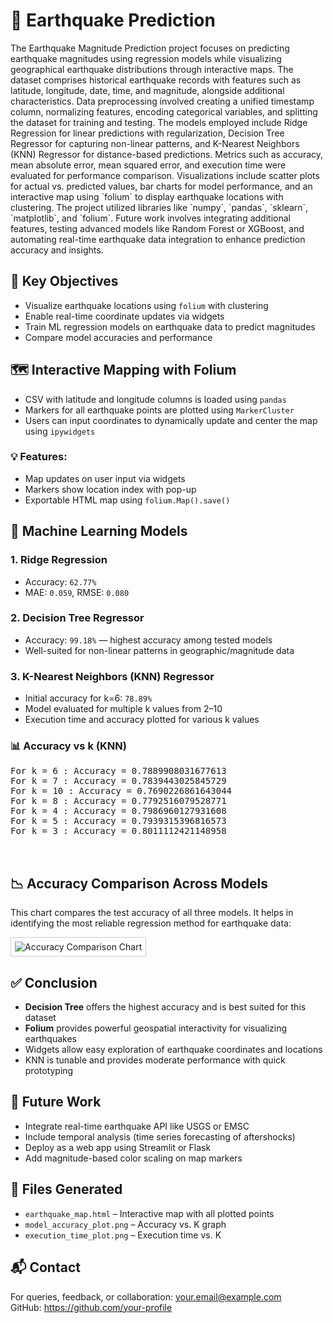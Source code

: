 
<!DOCTYPE html>
<html lang="en">
<head>
  <meta charset="UTF-8">
 
</head>
<body>

  <h1>📍 Earthquake Prediction</h1>
  <p>
   The Earthquake Magnitude Prediction project focuses on predicting earthquake magnitudes using regression models while visualizing geographical earthquake distributions through interactive maps. The dataset comprises historical earthquake records with features such as latitude, longitude, date, time, and magnitude, alongside additional characteristics. Data preprocessing involved creating a unified timestamp column, normalizing features, encoding categorical variables, and splitting the dataset for training and testing. The models employed include Ridge Regression for linear predictions with regularization, Decision Tree Regressor for capturing non-linear patterns, and K-Nearest Neighbors (KNN) Regressor for distance-based predictions. Metrics such as accuracy, mean absolute error, mean squared error, and execution time were evaluated for performance comparison. Visualizations include scatter plots for actual vs. predicted values, bar charts for model performance, and an interactive map using `folium` to display earthquake locations with clustering. The project utilized libraries like `numpy`, `pandas`, `sklearn`, `matplotlib`, and `folium`. Future work involves integrating additional features, testing advanced models like Random Forest or XGBoost, and automating real-time earthquake data integration to enhance prediction accuracy and insights.
  </p>

  <h2>📌 Key Objectives</h2>
  <ul>
    <li>Visualize earthquake locations using <code>folium</code> with clustering</li>
    <li>Enable real-time coordinate updates via widgets</li>
    <li>Train ML regression models on earthquake data to predict magnitudes</li>
    <li>Compare model accuracies and performance</li>
  </ul>

  <h2>🗺️ Interactive Mapping with Folium</h2>
  <ul>
    <li>CSV with latitude and longitude columns is loaded using <code>pandas</code></li>
    <li>Markers for all earthquake points are plotted using <code>MarkerCluster</code></li>
    <li>Users can input coordinates to dynamically update and center the map using <code>ipywidgets</code></li>
  </ul>

  <h3>💡 Features:</h3>
  <ul>
    <li>Map updates on user input via widgets</li>
    <li>Markers show location index with pop-up</li>
    <li>Exportable HTML map using <code>folium.Map().save()</code></li>
  </ul>

  <h2>🧠 Machine Learning Models</h2>

  <h3>1. Ridge Regression</h3>
  <ul>
    <li>Accuracy: <code>62.77%</code></li>
    <li>MAE: <code>0.059</code>, RMSE: <code>0.080</code></li>
  </ul>

  <h3>2. Decision Tree Regressor</h3>
  <ul>
    <li>Accuracy: <code>99.18%</code> — highest accuracy among tested models</li>
    <li>Well-suited for non-linear patterns in geographic/magnitude data</li>
  </ul>

  <h3>3. K-Nearest Neighbors (KNN) Regressor</h3>
  <ul>
    <li>Initial accuracy for k=6: <code>78.89%</code></li>
    <li>Model evaluated for multiple k values from 2–10</li>
    <li>Execution time and accuracy plotted for various k values</li>
  </ul>

  <h3>📊 Accuracy vs k (KNN)</h3>
  <pre>
For k = 6 : Accuracy = 0.7889908031677613
For k = 7 : Accuracy = 0.7839443025845729
For k = 10 : Accuracy = 0.7690226861643044
For k = 8 : Accuracy = 0.7792516079528771
For k = 4 : Accuracy = 0.7986960127931608
For k = 5 : Accuracy = 0.7939315396816573
For k = 3 : Accuracy = 0.8011112421148958

  </pre>

 
  <h2>📉 Accuracy Comparison Across Models</h2>
<p>This chart compares the test accuracy of all three models. It helps in identifying the most reliable regression method for earthquake data:</p>

<!-- Replace with your actual image path or name -->
<img src="accuracy_comparison.png" alt="Accuracy Comparison Chart" style="max-width: 100%; border: 1px solid #ccc; padding: 6px; background: #fff;">

  <h2>✅ Conclusion</h2>
  <ul>
    <li><strong>Decision Tree</strong> offers the highest accuracy and is best suited for this dataset</li>
    <li><strong>Folium</strong> provides powerful geospatial interactivity for visualizing earthquakes</li>
    <li>Widgets allow easy exploration of earthquake coordinates and locations</li>
    <li>KNN is tunable and provides moderate performance with quick prototyping</li>
  </ul>

  <h2>🔮 Future Work</h2>
  <ul>
    <li>Integrate real-time earthquake API like USGS or EMSC</li>
    <li>Include temporal analysis (time series forecasting of aftershocks)</li>
    <li>Deploy as a web app using Streamlit or Flask</li>
    <li>Add magnitude-based color scaling on map markers</li>
  </ul>

  <h2>📁 Files Generated</h2>
  <ul>
    <li><code>earthquake_map.html</code> – Interactive map with all plotted points</li>
    <li><code>model_accuracy_plot.png</code> – Accuracy vs. K graph</li>
    <li><code>execution_time_plot.png</code> – Execution time vs. K</li>
  </ul>

  <h2>📬 Contact</h2>
  <p>
    For queries, feedback, or collaboration: <a href="mailto:your.email@example.com">your.email@example.com</a><br>
    GitHub: <a href="https://github.com/your-profile">https://github.com/your-profile</a>
  </p>

</body>
</html>
